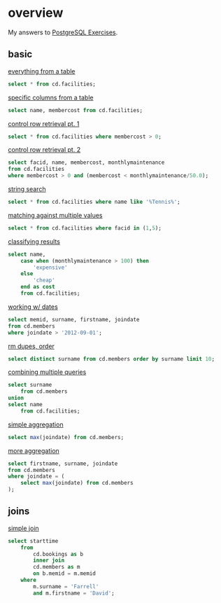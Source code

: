 # overview

My answers to [PostgreSQL Exercises](https://pgexercises.com/).

## basic

[everything from a table](https://pgexercises.com/questions/basic/selectall.html)
```sql
select * from cd.facilities;
```

[specific columns from a table](https://pgexercises.com/questions/basic/selectspecific.html)
```sql
select name, membercost from cd.facilities;
```

[control row retrieval pt. 1](https://pgexercises.com/questions/basic/where.html)
```sql
select * from cd.facilities where membercost > 0;
```

[control row retrieval pt. 2](https://pgexercises.com/questions/basic/where2.html)
```sql
select facid, name, membercost, monthlymaintenance 
from cd.facilities 
where membercost > 0 and (membercost < monthlymaintenance/50.0);
```

[string search](https://pgexercises.com/questions/basic/where3.html)
```sql
select * from cd.facilities where name like '%Tennis%';
```

[matching against multiple values](https://pgexercises.com/questions/basic/where4.html)
```sql
select * from cd.facilities where facid in (1,5);
```

[classifying results](https://pgexercises.com/questions/basic/classify.html)
```sql
select name, 
	case when (monthlymaintenance > 100) then
		'expensive'
	else
		'cheap'
	end as cost
	from cd.facilities;  
```

[working w/ dates](https://pgexercises.com/questions/basic/date.html)
```sql
select memid, surname, firstname, joindate 
from cd.members
where joindate > '2012-09-01';
```

[rm dupes, order](https://pgexercises.com/questions/basic/unique.html)
```sql
select distinct surname from cd.members order by surname limit 10;
```

[combining multiple queries](https://pgexercises.com/questions/basic/union.html)
```sql
select surname 
	from cd.members
union
select name
	from cd.facilities;
```

[simple aggregation](https://pgexercises.com/questions/basic/agg.html)
```sql
select max(joindate) from cd.members;
```

[more aggregation](https://pgexercises.com/questions/basic/agg2.html)
```sql
select firstname, surname, joindate 
from cd.members 
where joindate = (
    select max(joindate) from cd.members
);
```

## joins

[simple join](https://pgexercises.com/questions/joins/simplejoin.html)
```sql
select starttime
	from 
		cd.bookings as b
		inner join 
        cd.members as m
		on b.memid = m.memid
	where 
		m.surname = 'Farrell'
		and m.firstname = 'David';
```
